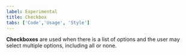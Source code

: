 ```yaml
---
label: Experimental
title: Checkbox
tabs: ['Code','Usage', 'Style']
---
```


<page-intro>**Checkboxes** are used when there is a list of options and the user may select multiple options, including all or none.</page-intro>

<component 
    name="Experimental Checkbox"
    component="checkbox" 
    variation="checkbox"
    experimental="true"
    >
</component>
